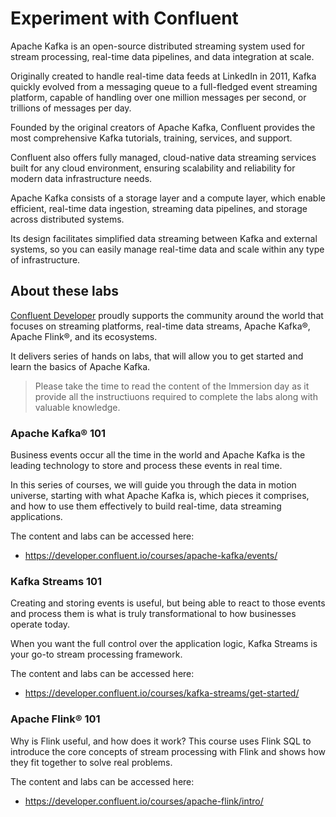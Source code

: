 
# Experiment with Confluent

Apache Kafka is an open-source distributed streaming system used for stream processing, real-time data pipelines, and data integration at scale. 

Originally created to handle real-time data feeds at LinkedIn in 2011, Kafka quickly evolved from a messaging queue to a full-fledged event streaming platform, capable of handling over one million messages per second, or trillions of messages per day.

Founded by the original creators of Apache Kafka, Confluent provides the most comprehensive Kafka tutorials, training, services, and support. 

Confluent also offers fully managed, cloud-native data streaming services built for any cloud environment, ensuring scalability and reliability for modern data infrastructure needs.

Apache Kafka consists of a storage layer and a compute layer, which enable efficient, real-time data ingestion, streaming data pipelines, and storage across distributed systems. 

Its design facilitates simplified data streaming between Kafka and external systems, so you can easily manage real-time data and scale within any type of infrastructure.

## About these labs

[Confluent Developer](https://developer.confluent.io/) proudly supports the community around the world that focuses on streaming platforms, real-time data streams, Apache Kafka®️, Apache Flink®️, and its ecosystems.

It delivers series of hands on labs, that will allow you to get started and learn the basics of Apache Kafka.

> Please take the time to read the content of the Immersion day as it provide all the instructiuons required to complete the labs along with valuable knowledge.

### Apache Kafka® 101

Business events occur all the time in the world and Apache Kafka is the leading technology to store and process these events in real time.

In this series of courses, we will guide you through the data in motion universe, starting with what Apache Kafka is, which pieces it comprises, and how to use them effectively to build real-time, data streaming applications.

The content and labs can be accessed here: 
 - https://developer.confluent.io/courses/apache-kafka/events/


### Kafka Streams 101

Creating and storing events is useful, but being able to react to those events and process them is what is truly transformational to how businesses operate today.

When you want the full control over the application logic, Kafka Streams is your go-to stream processing framework.

The content and labs can be accessed here: 

 - https://developer.confluent.io/courses/kafka-streams/get-started/

### Apache Flink® 101

Why is Flink useful, and how does it work? This course uses Flink SQL to introduce the core concepts of stream processing with Flink and shows how they fit together to solve real problems.


The content and labs can be accessed here: 

 - https://developer.confluent.io/courses/apache-flink/intro/

